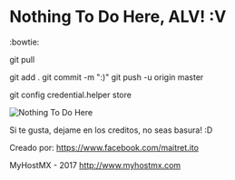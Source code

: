 # Nothing To Do Here, ALV! :V
:bowtie:

git pull

git add .
git commit -m ":)"
git push -u origin master

git config credential.helper store

![Nothing To Do Here](http://vignette4.wikia.nocookie.net/tmnt/images/1/14/Tmnt_nothing_to_do_here_by_dragona15-d6fk5is.jpg/revision/latest?cb=20131016154059)

Si te gusta, dejame en los creditos, no seas basura! :D

Creado por: https://www.facebook.com/maitret.ito

MyHostMX - 2017
http://www.myhostmx.com

